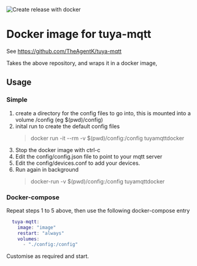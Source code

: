 ![Create release with docker](https://github.com/mwinters-stuff/tuya-mqtt-docker/workflows/Create%20release%20with%20docker/badge.svg)
# Docker image for tuya-mqtt

See https://github.com/TheAgentK/tuya-mqtt

Takes the above repository, and wraps it in a docker image, 

## Usage
### Simple

1. create a directory for the config files to go into, this is mounted into a volume /config (eg $(pwd)/config)
2. inital run to create the default config files
   > docker run -it --rm -v $(pwd)/config:/config tuyamqttdocker
3. Stop the docker image with ctrl-c
4. Edit the config/config.json file to point to your mqtt server
5. Edit the config/devices.conf to add your devices.
6. Run again in background
   > docker-run -v $(pwd)/config:/config tuyamqttdocker

### Docker-compose
Repeat steps 1 to 5 above, then use the following docker-compose entry
```lua
  tuya-mqtt:
    image: "image"
    restart: "always"
    volumes:
      - "./config:/config"
```
Customise as required and start.



